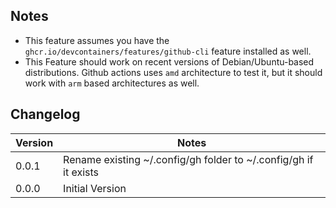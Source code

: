 ## Notes

- This feature assumes you have the `ghcr.io/devcontainers/features/github-cli` feature installed as well. 
- This Feature should work on recent versions of Debian/Ubuntu-based distributions. Github actions uses `amd` architecture to test it, but it should work with `arm` based architectures as well.

## Changelog

| Version | Notes                                                            |
| ------- | ---------------------------------------------------------------- |
| 0.0.1   | Rename existing ~/.config/gh folder to ~/.config/gh if it exists |
| 0.0.0   | Initial Version                                                  |
